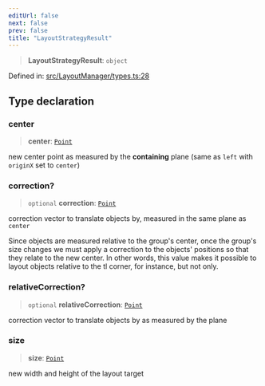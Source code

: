 ```yaml
---
editUrl: false
next: false
prev: false
title: "LayoutStrategyResult"
---
```


> **LayoutStrategyResult**: `object`

Defined in: [src/LayoutManager/types.ts:28](https://github.com/fabricjs/fabric.js/blob/8748628df7e9de00ba77413bfc3ad9e9fe9d4f30/src/LayoutManager/types.ts#L28)

## Type declaration

### center

> **center**: [`Point`](/api/classes/point/)

new center point as measured by the **containing** plane (same as `left` with `originX` set to `center`)

### correction?

> `optional` **correction**: [`Point`](/api/classes/point/)

correction vector to translate objects by, measured in the same plane as `center`

Since objects are measured relative to the group's center, once the group's size changes we must apply a correction to
the objects' positions so that they relate to the new center.
In other words, this value makes it possible to layout objects relative to the tl corner, for instance, but not only.

### relativeCorrection?

> `optional` **relativeCorrection**: [`Point`](/api/classes/point/)

correction vector to translate objects by as measured by the plane

### size

> **size**: [`Point`](/api/classes/point/)

new width and height of the layout target
